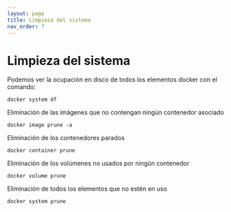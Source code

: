 ```yaml
---
layout: page
title: Limpieza del sistema
nav_order: 7
---
```


# Limpieza del sistema
Podemos ver la ocupación en disco de todos los elementos docker con el comando:

	docker system df

Eliminación de las imágenes que no contengan ningún contenedor asociado

	docker image prune -a

Eliminación de los contenedores parados

	docker container prune

Eliminación de los volúmenes no usados por ningún contenedor

	docker volume prune

Eliminación de todos los elementos que no estén en uso

	docker system prune